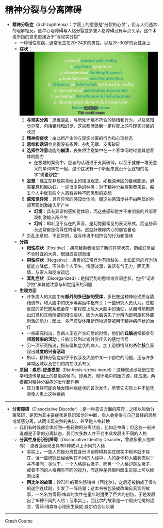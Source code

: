# 精神分裂与分离障碍
* **精神分裂症**（Schizophrenia）：字面上的意思是“分裂的心灵”，但与人们通常的理解相反，这种心理障碍与人格分裂或多重人格障碍没有半点关系，这个术语所指的意思更接近于“与现实分裂”
  * 一种慢性疾病，通常发生在20-24岁的男性，以及25-30岁的女性身上
  * **症状**：
![](images/Schizophrenia.png)
    1. **与现实分离**：思维混乱，与所处环境不符合的情绪和行为，以及感知觉异常，包括妄想和幻觉，这些都涉及到一定程度上的与现实分离的状况
    2. **精神病症状**：由此所产生的与现实分离的行为和心理状态
    3. **思维和话语**会变得没有条理、杂乱无章、支离破碎
    4. **选择性注意**功能的**崩溃**，丧失将注意集中在一个客体同时过滤其他客体的能力
       * 在极端的案例中，患者的话语过于支离破碎，以至于就像一堆无意义的单词串在一起，这个症状有一个听起来就没什么逻辑的名字“**词语沙拉**”
    5. **妄想**：建立在非现实基础上的错误观念，如根深蒂固的自我膨胀，迫害妄想和偏执狂，一些很复杂的种类；对于精神分裂症患者来说，每五个人中就有四个人患有各种不同类型的妄想
    6. **感知觉异常**：具有异常的感知觉体验，而这些感知觉并不由明显的外部客观刺激输入所产生
       * **幻觉**：具有异常的感知觉体验，而这些感知觉并不由明显的外部客观刺激输入所产生
       * **幻听**：即听见不存在的声音，是幻觉最常见的表现形式，而这些声音通常都是侮辱性的谩骂，这就好像你内心的自言自语
    7. 杂乱无章的、不正常的，或与环境不相符合的行为和情绪
  * **分类**
    * **阳性症状**（Positive）：疾病给患者增加了新的异常状态，例如幻觉或不合时宜的大笑、眼泪或妄想思维
    * **阴性症状**（Negative）：患者的正常行为有所缺失，比如正常的行为功能能力降低，不注重个人卫生，情感淡漠，说话有气无力，面无表情，与家人和朋友疏远
    * **紊乱症状**（Disorganized）：是指混乱的思维或言语症状，包括“词语沙拉”和其他注意与知觉组织的问题
  * **生理方面**
    * 许多病人的大脑中有**额外的多巴胺的受体**，多巴胺这种神经递质与情绪调节，和大脑中的快乐与奖励中枢有关；一些研究人员认为，过度反应的多巴胺系统会在一定程度上放大大脑中的活动，从而可能制造出幻觉和其他所谓的阳性症状，因为大脑丧失了分辨内部刺激和外部刺激的能力；因此，多巴胺受体阻断药物通常被用于精神病症状的治疗
    * 一些研究指出，当病人正在产生幻觉的时候，他们的**丘脑**通常都会有**很高频率的活动**；丘脑涉及到过滤外界传入的感觉信号
    * 另一项研究指出，拥有偏执症状的病人，加工恐惧情绪的**杏仁核**会表现出**过度的兴奋活动**
    * 所以，精神分裂症似乎不仅涉及大脑中某一个部位的问题，还与许多异常区域以及它们的内在联系有关
  * **原因**：**素质-应激模型**（Diathesis-stress model）：这种观点涉及到生物学和遗传基因上的易患病倾向，即素质，和环境中的压力源，即应激，两者都对精神分裂症的发作起作用
    * 压力事件可能会触发精神病症状的首次发作，尽管它实际上并不能凭空使人患上这种疾病
---
* **分离障碍**（Dissociative Disorder）：是一种意识方面的障碍；之所以叫做分离障碍，是因为其主要症状是意识知觉的中断，病人会变得与自己曾经的思想或情感分离，从而出现突然的失忆，甚至是人格转换
  * 我们有时候都会体验到一些轻微的分离状态，比如走神等；但这些一般来说都是正常的分离状态，我们大多数人并不会由此发展出不同的人格
  * **分离性身份识别障碍**（Dissociative Identity Disorder，曾称多重人格障碍）：患者会表现出具有2种或以上不同的人格
    * 事实上，一些人质疑分离性身份识别障碍其实在现实中根本就不存在，但一些研究已经表明在不同的人格中，人的身体和大脑状态似乎并不相同；类似于，一个人格是右撇子，而另一个人格却是左撇子，或者不同的人格拥有不同的视力，而这种差异眼科医生实际上可以检测出来
    * **西比尔的故事**：1973年的著名畅销书《西比尔》，之后还被拍成了很火的迷你连续剧，引发了一阵热潮；这本书被包装成改编自真实的故事，一名名为雪莉·梅森的女性在童年时遭受了巨大的创伤，于是发展出了16种不同的人格；但事实上，西比尔的故事是一个彻头彻尾的谎言，雪莉·梅森与心理医生康妮·威尔伯合伙哄骗
---
[Crash Course](https://www.bilibili.com/video/BV1Ax411N75Q?p=33)


  
  
